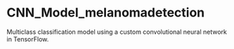 # CNN_Model_melanomadetection
Multiclass classification model using a custom convolutional neural network in TensorFlow. 
